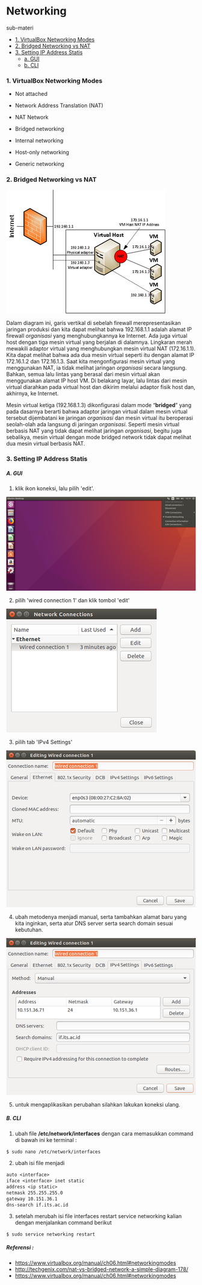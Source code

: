 
# Networking

sub-materi

- [1. VirtualBox Networking Modes](#1-VirtualBox-Networking-Modes)
- [2. Bridged Networking vs NAT](#2-Bridged-Networking-vs-NAT)
- [3. Setting IP Address Statis](#3-Setting-IP-Address-Statis)
  - [a. GUI](#a-GUI)
  - [b. CLI](#b-CLI)

### 1. VirtualBox Networking Modes

- Not attached

- Network Address Translation (NAT)

- NAT Network

- Bridged networking

- Internal networking

- Host-only networking

- Generic networking

  

### 2. Bridged Networking vs NAT

![NAT and Bridged network simple diagram](img/0.png)

Dalam diagram ini, garis vertikal di sebelah firewall merepresentasikan jaringan produksi dan kita dapat melihat bahwa 192.168.1.1 adalah alamat IP firewall _organisasi_ yang menghubungkannya ke Internet. Ada juga virtual host dengan tiga mesin virtual yang berjalan di dalamnya. Lingkaran merah mewakili adaptor virtual yang menghubungkan mesin virtual NAT (172.16.1.1). Kita dapat melihat bahwa ada dua mesin virtual seperti itu dengan alamat IP 172.16.1.2 dan 172.16.1.3. Saat kita mengonfigurasi mesin virtual yang menggunakan NAT, ia tidak melihat jaringan _organisasi_ secara langsung. Bahkan, semua lalu lintas yang berasal dari mesin virtual akan menggunakan alamat IP host VM. Di belakang layar, lalu lintas dari mesin virtual diarahkan pada virtual host dan dikirim melalui adaptor fisik host dan, akhirnya, ke Internet.

  

Mesin virtual ketiga (192.168.1.3) dikonfigurasi dalam mode “**bridged**” yang pada dasarnya berarti bahwa adaptor jaringan virtual dalam mesin virtual tersebut dijembatani ke jaringan _organisasi_ dan mesin virtual itu beroperasi seolah-olah ada langsung di jaringan _organisasi_. Seperti mesin virtual berbasis NAT yang tidak dapat melihat jaringan _organisasi_, begitu juga sebalikya, mesin virtual dengan mode bridged network tidak dapat melihat dua mesin virtual berbasis NAT.

  

### 3. Setting IP Address Statis
##### A. GUI
1. klik ikon koneksi, lalu pilih 'edit'.

![](img/1.png)

2. pilih 'wired connection 1' dan klik tombol 'edit'

![](img/2.png)

3. pilih tab 'IPv4 Settings'

![](img/3.png)

4. ubah metodenya menjadi manual, serta tambahkan alamat baru yang kita inginkan, serta atur DNS server serta search domain sesuai kebutuhan.

![](img/4.png)

5. untuk mengaplikasikan perubahan silahkan lakukan koneksi ulang.

##### B. CLI
1.  ubah file **/etc/network/interfaces** dengan cara memasukkan command di bawah ini ke terminal :
```
$ sudo nano /etc/network/interfaces
```
2. ubah isi file menjadi
```
auto <interface>
iface <interface> inet static
address <ip static>
netmask 255.255.255.0
gateway 10.151.36.1
dns-search if.its.ac.id
```
3. setelah merubah isi file interfaces restart service networking kalian dengan menjalankan command berikut
```
$ sudo service networking restart
```

##### Referensi :
- https://www.virtualbox.org/manual/ch06.html#networkingmodes
- http://techgenix.com/nat-vs-bridged-network-a-simple-diagram-178/
- https://www.virtualbox.org/manual/ch06.html#networkingmodes
